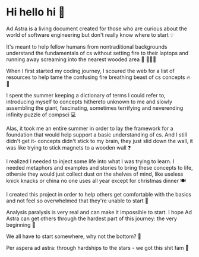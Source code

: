 
# Hi hello hi 🖖 

 Ad Astra is a living document created for those who are curious about the world of software engineering but don't really know where to start 💡

It's meant to help fellow humans from nontraditional backgrounds understand the fundamentals of cs without setting fire to their laptops and running away screaming into the nearest wooded area 🌲 🏃🏼‍♀️

When I first started my coding journey, I scoured the web for a list of resources to help tame the confusing fire breathing beast of cs concepts 🔥🐉

I spent the summer keeping a dictionary of terms I could refer to, introducing myself to concepts hithereto unknown to me and slowly assembling the giant, fascinating, sometimes terrifying and neverending infinity puzzle of compsci 💻

Alas, it took me an entire summer in order to lay the framework for a foundation that would help support a basic understanding of cs. And I still didn't get it- concepts didn't stick to my brain, they just slid down the wall, it was like trying to stick magnets to a wooden wall ❓

I realized I needed to inject some life into what I was trying to learn. I needed metaphors and examples and stories to bring these concepts to life, othersie they would just collect dust on the shelves of mind, like useless knick knacks or china no one uses all year except for christmas dinner 🍽️

I created this project in order to help others get comfortable with the basics and not feel so overwhelmed that they're unable to start 🤯

Analysis paralysis is very real and can make it impossible to start. I hope Ad Astra can get others through the hardest part of this journey: the very beginning 🚦

We all have to start somewhere, why not the bottom? 🍑

Per aspera ad astra: through hardships to the stars - we got this shit fam 🌠
